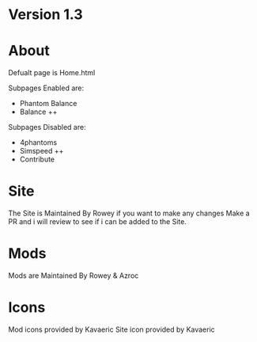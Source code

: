 # Version 1.3

# About
Defualt page is Home.html

Subpages Enabled are:
- Phantom Balance
- Balance ++

Subpages Disabled are:
- 4phantoms
- Simspeed ++
- Contribute

# Site
The Site is Maintained By Rowey if you want to make any changes Make a PR and i will review to see if i can be added to the Site.

# Mods
Mods are Maintained By Rowey & Azroc

# Icons
Mod icons provided by Kavaeric
Site icon provided by Kavaeric
